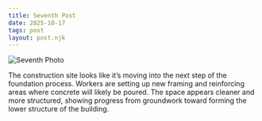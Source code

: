 ```yaml
---
title: Seventh Post
date: 2025-10-17
tags: post
layout: post.njk
---
```



<img src="/Photos/17.png" alt="Seventh Photo" class="post-image">

The construction site looks like it’s moving into the next step of the foundation process. Workers are setting up new framing and reinforcing areas where concrete will likely be poured. The space appears cleaner and more structured, showing progress from groundwork toward forming the lower structure of the building.